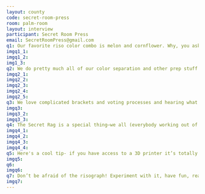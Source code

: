 ```yaml
---
layout: county 
code: secret-room-press
room: palm-room
layout: interview
participant: Secret Room Press
email: SecretRoomPress@gmail.com
q1: Our favorite riso color combo is melon and cornflower. Why, you ask? Because they look realllllllll good together! A very handsome couple o' colors that delight and charm.
imgq1_1: 
imgq1_2: 
img1_3: 
q2: We do pretty much all of our color separation and other prep stuff in Photoshop (and lay books out in inDesign). Since we print on an RP3700, we’re able to print directly from the a MacBook using the MZ series printer drivers (for some reason there’re no RP drivers). When we’re working with other people, we usually ask them to color separate their own art. But, because we like to treat risography as its own medium and not so much as an adaptation of something like offset printing, we find that thinking about the end result of a print from the get-go produces unique art. When you know you’ll be creating a risograph print with specific colors in mind, your art reflects that—you’ll layer colors in a way you might not normally approach your own artwork because of risograph’s natural limitations. We’re big believers that limitations set boundaries for interesting creative work.
imgq2_1: 
imgq2_2: 
imgq2_3: 
imgq2_4: 
imgq2_5: 
q3: We love complicated brackets and voting processes and hearing what our studiomates are excited about when they’re on the spot in a room together. Tossing out ideas as a group really reveals what everybody’s interested in at a given moment in time, so we can together capitalize on the momentum of the present. Group projects should be democratic, gosh darn it—we don’t like to force work into a thematic box unless everybody’s on board for the challenge., As a publisher, we ask artists what they care about in comics/art books and if they’re open to experimentation with physical format and feedback. It opens up a conversation not just about the story someone wants to tell, but the bigger ideals of what they’d like to see more of in the art book world and how we can push them toward that.
imgq3: 
imgq3_2: 
imgq3_3: 
q4: The Secret Rag is a special thing—we all (everybody working out of the physical studio) sit in a room and write a bunch of dumb and goofy ideas on a whiteboard for this one-sheet anthology every few months. Then we lightheartedly argue over what voting system works better, try to come to some consensus, and then talk through whatever theme we’ve all finally decided on. All our initial ideas disappear into the wind, scrapped at a moment’s notice for something newer and shinier, and then it’s all laid out in beautiful newsprint style (but on nice paper with fun ink colors). What we’re trying to do is push ourselves and our studiomates to experiment with new work. The rag is a time capsule that reflects everybody’s interests on a particular day boiled down to single image and four-panel gags, activities, block prints, or whatever! We all love anthologies and this is what happens when you compress one down to a single sheet of paper.
imgq4_1: 
imgq4_2: 
imgq4_3: 
imgq4_4: 
q5: Here's a cool tip- if you have access to a 3D printer it’s totally possible to print certain broken riso parts. We were lucky to work with our wonderful friend Alex on re-creating RP model drum collars to replace the original ones when they crack (message us for the print file). Presumably there’s more you can do with 3D printing and risograph! JJ had a dream where we had re-printed the entire body of our RP in that early 2000s clear purple plastic like a gameboy color (maybe someday?)., Another tip- we use “Goof Off” on paper towels to clean our feed rollers between prints (keeping them roller mark free!) and De-Solv-It Contractor’s Citrus Scent Degreaser for cleaning drums (followed by denatured alcohol for de-greasing). It does *not* smell like citrus, it stinks. There are definitely other options out there but this is what’s worked for us!
imgq5: 
q6: 
imgq6: 
q7: Don’t be afraid of the risograph! Experiment with it, have fun, reach out to people in the community (everybody is so darn friendly), and don’t stress—it’s a tool for making art! Art is for fun.
imgq7: 
---
```

